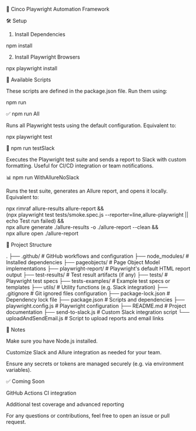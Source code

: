 📘 Cinco Playwright Automation Framework

🛠️ Setup

1. Install Dependencies

npm install   

2. Install Playwright Browsers

npx playwright install

🚀 Available Scripts

These scripts are defined in the package.json file. Run them using:

npm run <script-name>

✅ npm run All

Runs all Playwright tests using the default configuration. Equivalent to:

npx playwright test

💬 npm run testSlack

Executes the Playwright test suite and sends a report to Slack with custom formatting. Useful for CI/CD integration or team notifications.

📊 npm run WithAllureNoSlack

Runs the test suite, generates an Allure report, and opens it locally. Equivalent to:

npx rimraf allure-results allure-report && \
(npx playwright test tests/smoke.spec.js --reporter=line,allure-playwright || echo Test run failed) && \
npx allure generate ./allure-results -o ./allure-report --clean && \
npx allure open ./allure-report

📂 Project Structure

.
├── .github/                 # GitHub workflows and configuration
├── node_modules/           # Installed dependencies
├── pageobjects/            # Page Object Model implementations
├── playwright-report/      # Playwright's default HTML report output
├── test-results/           # Test result artifacts (if any)
├── tests/                  # Playwright test specs
├── tests-examples/         # Example test specs or templates
├── utils/                  # Utility functions (e.g. Slack integration)
├── .gitignore              # Git ignored files configuration
├── package-lock.json       # Dependency lock file
├── package.json            # Scripts and dependencies
├── playwright.config.js    # Playwright configuration
├── README.md               # Project documentation
├── send-to-slack.js        # Custom Slack integration script
└── uploadAndSendEmail.js   # Script to upload reports and email links

📌 Notes

Make sure you have Node.js installed.

Customize Slack and Allure integration as needed for your team.

Ensure any secrets or tokens are managed securely (e.g. via environment variables).

✅ Coming Soon

GitHub Actions CI integration

Additional test coverage and advanced reporting

For any questions or contributions, feel free to open an issue or pull request.

